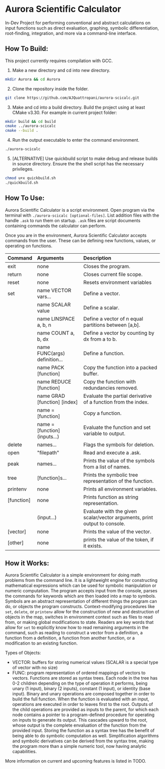 # Aurora Scientific Calculator

In-Dev Project for performing conventional and abstract calculations on input functions such as direct evaluation, graphing, symbolic differentiation, root-finding, integration, and more via a command-line interface.

## How To Build:
This project currently requires compilation with GCC.
1. Make a new directory and cd into new directory.
```bash
mkdir Aurora && cd Aurora
```

2. Clone the repository inside the folder.
```bash
git clone https://github.com/AJQuattropani/aurora-scicalc.git
```

3. Make and cd into a build directory. Build the project using at least CMake v3.30. For example in current project folder: 
```bash
mkdir build && cd build
cmake ../aurora-scicalc
cmake --build .
```

4. Run the output executable to enter the command environment.
```bash
./aurora-scicalc
```

5. [ALTERNATIVE] Use quickbuild script to make debug and release builds in source directory. Ensure the the shell script has the necessary privileges.
```bash
chmod u+x quickbuild.sh
./quickbuild.sh
```

## How To Use:
Aurora Scientific Calculator is a script environment. Open program via the terminal with `./aurora-scicalc [optional-files]`. List addition files with the handle `.ask` to run them on startup. `.ask` files are script documents containing commands the calculator can perform.

Once you are in the environment, Aurora Scientific Calculator accepts commands from the user. These can be defining new functions, values, or operating on functions.

| Command    | Arguments                     |  Description                                                            |
|:-----------|:------------------------------|:------------------------------------------------------------------------|
| exit       | none                          |Closes the program.                                                      |
| return     | none                          |Closes current file scope.                                               |
| reset      | none                          |Resets environment variables                                             |
| set        | name VECTOR vars...           |Define a vector.                                                         |
|            | name SCALAR value             |Define a scalar.                                                         |
|            | name LINSPACE a, b, n         |Define a vector of n equal partitions between [a,b].                     |
|            | name COUNT a, b, dx           |Define a vector by counting by dx from a to b.                           |
|            | name FUNC(args) definition... |Define a function.                                                       |
|            | name PACK [function]          |Copy the function into a packed buffer.                                  |
|            | name REDUCE [function]        |Copy the function with redundancies removed.                             |
|            | name GRAD [function] [index]  |Evaluate the partial derivative of a function from the index.            |
|            | name = [function]             |Copy a function.                                                         |
|            | name = [function] (inputs...) |Evaluate the function and set variable to output.                        |
| delete     | names...                      |Flags the symbols for deletion.                                          |
| open       | "filepath"                    |Read and execute a .ask.                                                 |
| peak       | names...                      |Prints the value of the symbols from a list of names.                    |
| tree       | [function]s...                |Prints the symbolic tree representation of the function.                 |
| printenv   | none                          |Prints all environment variables.                                        |
| [function] | none                          |Prints function as string representation.                                |
|            | (input...)                    |Evaluate with the given scalar/vector arguments, print output to console.|
| [vector]   | none                          |Prints the value of the vector.                                          |
| [other]    | none                          |prints the value of the token, if it exists.                             |

## How it Works:
Aurora Scientific Calculator is a simple environment for doing math problems from the command line. It is a lightweight engine for constructing mathematical expressions which can be used for symbolic manipulation or numeric computation. The program accepts input from the console, parses the commands for keywords which are then loaded into a map to symbols. Symbols are an abstract representation of different things the program can do, or objects the program constructs. Context-modifying procedures like `set`, `delete`, or `printenv` allow for the construction of new and destruction of objects in the map, switches in environment context such as files to read from, or making global modifications to state. Readers are key words that allow for `set` to explicitly know how to read remaining arguments in the command, such as reading to construct a vector from a definition, a function from a definition, a function from another function, or a modification to an existing function.

Types of Objects:
- VECTOR: buffers for storing numerical values (SCALAR is a special type of vector with no size)
- FUNC: program representation of ordered mappings of vectors to vectors. Functions are stored as syntax trees. Each node in the tree has 0-2 children depending on the type of operation it performs, being unary (1 input), binary (2 inputs), constant (1 input), or identity (base input). Binary and unary operations are composed together in order to build the full function. When the function is evaluated with an input, operations are executed in order to leaves first to the root. Outputs of the child operations are provided as inputs to the parent, for which each node contains a pointer to a program-defined procedure for operating on inputs to generate its output. This cascades upward to the root, whose output is the complete envaluation of the function from the provided input. Storing the function as a syntax tree has the benefit of being able to do symbolic computation as well. Simplification algorithms and symbolic derivatives can be derived from the syntax tree, making the program more than a simple numeric tool, now having analytic capabilities.

More information on current and upcoming features is listed in TODO.
